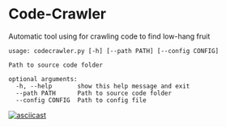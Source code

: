 # Code-Crawler
Automatic tool using for crawling code to find low-hang fruit

```
usage: codecrawler.py [-h] [--path PATH] [--config CONFIG]

Path to source code folder

optional arguments:
  -h, --help       show this help message and exit
  --path PATH      Path to source code folder
  --config CONFIG  Path to config file
```

[![asciicast](https://asciinema.org/a/eiYnyf3yql2anO7rEX3lazP7s.svg)](https://asciinema.org/a/eiYnyf3yql2anO7rEX3lazP7s)
